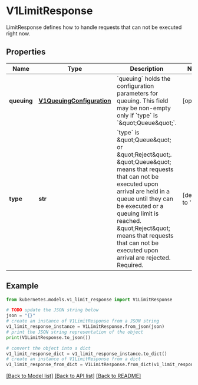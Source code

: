 # V1LimitResponse

LimitResponse defines how to handle requests that can not be executed right now.

## Properties

Name | Type | Description | Notes
------------ | ------------- | ------------- | -------------
**queuing** | [**V1QueuingConfiguration**](V1QueuingConfiguration.md) | &#x60;queuing&#x60; holds the configuration parameters for queuing. This field may be non-empty only if &#x60;type&#x60; is &#x60;\&quot;Queue\&quot;&#x60;. | [optional] 
**type** | **str** | &#x60;type&#x60; is \&quot;Queue\&quot; or \&quot;Reject\&quot;. \&quot;Queue\&quot; means that requests that can not be executed upon arrival are held in a queue until they can be executed or a queuing limit is reached. \&quot;Reject\&quot; means that requests that can not be executed upon arrival are rejected. Required. | [default to '']

## Example

```python
from kubernetes.models.v1_limit_response import V1LimitResponse

# TODO update the JSON string below
json = "{}"
# create an instance of V1LimitResponse from a JSON string
v1_limit_response_instance = V1LimitResponse.from_json(json)
# print the JSON string representation of the object
print(V1LimitResponse.to_json())

# convert the object into a dict
v1_limit_response_dict = v1_limit_response_instance.to_dict()
# create an instance of V1LimitResponse from a dict
v1_limit_response_from_dict = V1LimitResponse.from_dict(v1_limit_response_dict)
```
[[Back to Model list]](../README.md#documentation-for-models) [[Back to API list]](../README.md#documentation-for-api-endpoints) [[Back to README]](../README.md)


